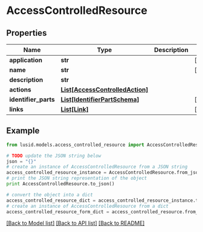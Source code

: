 # AccessControlledResource


## Properties
Name | Type | Description | Notes
------------ | ------------- | ------------- | -------------
**application** | **str** |  | [optional] 
**name** | **str** |  | [optional] 
**description** | **str** |  | 
**actions** | [**List[AccessControlledAction]**](AccessControlledAction.md) |  | 
**identifier_parts** | [**List[IdentifierPartSchema]**](IdentifierPartSchema.md) |  | [optional] 
**links** | [**List[Link]**](Link.md) |  | [optional] 

## Example

```python
from lusid.models.access_controlled_resource import AccessControlledResource

# TODO update the JSON string below
json = "{}"
# create an instance of AccessControlledResource from a JSON string
access_controlled_resource_instance = AccessControlledResource.from_json(json)
# print the JSON string representation of the object
print AccessControlledResource.to_json()

# convert the object into a dict
access_controlled_resource_dict = access_controlled_resource_instance.to_dict()
# create an instance of AccessControlledResource from a dict
access_controlled_resource_form_dict = access_controlled_resource.from_dict(access_controlled_resource_dict)
```
[[Back to Model list]](../README.md#documentation-for-models) [[Back to API list]](../README.md#documentation-for-api-endpoints) [[Back to README]](../README.md)


